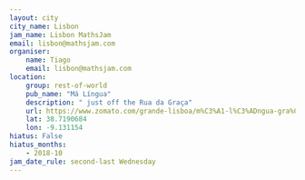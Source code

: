 ```yaml
---
layout: city                                           
city_name: Lisbon                                                               
jam_name: Lisbon MathsJam
email: lisbon@mathsjam.com
organiser:
    name: Tiago
    email: lisbon@mathsjam.com
location:
    group: rest-of-world
    pub_name: "Má Língua"
    description: " just off the Rua da Graça"
    url: https://www.zomato.com/grande-lisboa/m%C3%A1-l%C3%ADngua-gra%C3%A7a-lisboa
    lat: 38.7190684
    lon: -9.131154
hiatus: False
hiatus_months:
    - 2018-10
jam_date_rule: second-last Wednesday
---
```

